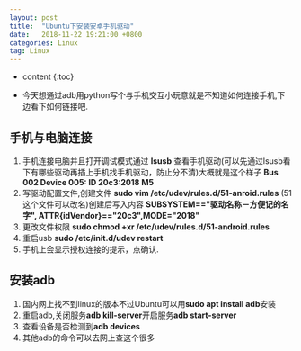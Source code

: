 ```yaml
---
layout: post
title:  "Ubuntu下安装安卓手机驱动"
date:   2018-11-22 19:21:00 +0800
categories: Linux
tag: Linux
---
```


* content
{:toc}

* 今天想通过adb用python写个与手机交互小玩意就是不知道如何连接手机,下边看下如何链接吧.

## 手机与电脑连接

1. 手机连接电脑并且打开调试模式通过 **lsusb** 查看手机驱动(可以先通过lsusb看下有哪些驱动再插上手机找手机驱动，防止分不清)大概就是这个样子 **Bus 002 Device 005: ID 20c3:2018 M5**
2. 写驱动配置文件,创建文件 **sudo vim /etc/udev/rules.d/51-anroid.rules** (51这个文件可以改名)创建后写入内容 **SUBSYSTEM=="驱动名称－方便记的名字", ATTR{idVendor}=="20c3",MODE="2018"**
3. 更改文件权限 **sudo chmod +xr /etc/udev/rules.d/51-android.rules**
4. 重启usb **sudo /etc/init.d/udev restart**
5. 手机上会显示授权连接的提示，点确认.

## 安装adb

1. 国内网上找不到linux的版本不过Ubuntu可以用**sudo apt install adb**安装
2. 重启adb,关闭服务**adb kill-server**开启服务**adb start-server**
3. 查看设备是否检测到**adb devices**
4. 其他adb的命令可以去网上查这个很多